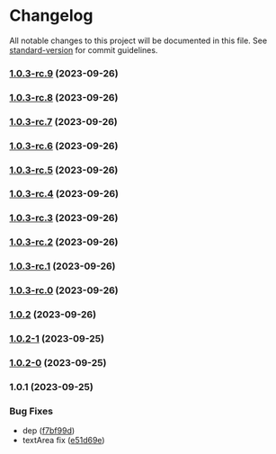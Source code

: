 # Changelog

All notable changes to this project will be documented in this file. See [standard-version](https://github.com/conventional-changelog/standard-version) for commit guidelines.

### [1.0.3-rc.9](https://github.com/StevenLeeTW/react-collections/compare/v1.0.3-rc.8...v1.0.3-rc.9) (2023-09-26)

### [1.0.3-rc.8](https://github.com/StevenLeeTW/react-collections/compare/v1.0.3-rc.7...v1.0.3-rc.8) (2023-09-26)

### [1.0.3-rc.7](https://github.com/StevenLeeTW/react-collections/compare/v1.0.3-rc.6...v1.0.3-rc.7) (2023-09-26)

### [1.0.3-rc.6](https://github.com/StevenLeeTW/react-collections/compare/v1.0.3-rc.5...v1.0.3-rc.6) (2023-09-26)

### [1.0.3-rc.5](https://github.com/StevenLeeTW/react-collections/compare/v1.0.3-rc.4...v1.0.3-rc.5) (2023-09-26)

### [1.0.3-rc.4](https://github.com/StevenLeeTW/react-collections/compare/v1.0.3-rc.3...v1.0.3-rc.4) (2023-09-26)

### [1.0.3-rc.3](https://github.com/StevenLeeTW/react-collections/compare/v1.0.3-rc.2...v1.0.3-rc.3) (2023-09-26)

### [1.0.3-rc.2](https://github.com/StevenLeeTW/react-collections/compare/v1.0.3-rc.1...v1.0.3-rc.2) (2023-09-26)

### [1.0.3-rc.1](https://github.com/StevenLeeTW/react-collections/compare/v1.0.3-rc.0...v1.0.3-rc.1) (2023-09-26)

### [1.0.3-rc.0](https://github.com/StevenLeeTW/react-collections/compare/v1.0.2...v1.0.3-rc.0) (2023-09-26)

### [1.0.2](https://github.com/StevenLeeTW/react-collections/compare/v1.0.2-1...v1.0.2) (2023-09-26)

### [1.0.2-1](https://github.com/StevenLeeTW/react-collections/compare/v1.0.2-0...v1.0.2-1) (2023-09-25)

### [1.0.2-0](https://github.com/StevenLeeTW/react-collections/compare/v1.0.1...v1.0.2-0) (2023-09-25)

### 1.0.1 (2023-09-25)


### Bug Fixes

* dep ([f7bf99d](https://github.com/StevenLeeTW/react-collections/commit/f7bf99d27b04a7957d7d920e901ddfa1c3e3ace5))
* textArea fix ([e51d69e](https://github.com/StevenLeeTW/react-collections/commit/e51d69e6b43e78a076381608f652a632e3b8d848))
